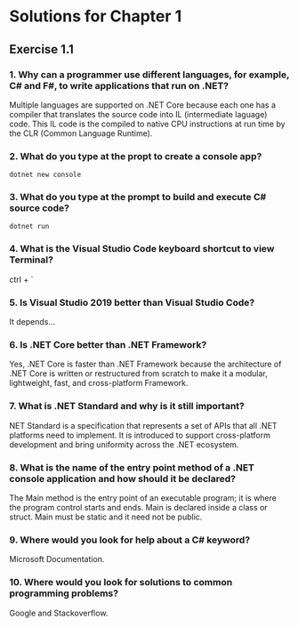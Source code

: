 # Solutions for Chapter 1

## Exercise 1.1

### 1. Why can a programmer use different languages, for example, C# and F#, to write applications that run on .NET?

Multiple languages are supported on .NET Core because each one has a compiler that translates the source code into IL (intermediate laguage) code. This IL code is the compiled to native CPU instructions at run time by the CLR (Common Language Runtime).

### 2. What do you type at the propt to create a console app?

```console
dotnet new console
```

### 3. What do you type at the prompt to build and execute C# source code?

```console
dotnet run
```

### 4. What is the Visual Studio Code keyboard shortcut to view Terminal?

ctrl + `

### 5. Is Visual Studio 2019 better than Visual Studio Code?

It depends...

### 6. Is .NET Core better than .NET Framework?

Yes, .NET Core is faster than .NET Framework because the architecture of .NET Core is written or restructured from scratch to make it a modular, lightweight, fast, and cross-platform Framework.

### 7. What is .NET Standard and why is it still important?

NET Standard is a specification that represents a set of APIs that all .NET platforms need to implement. It is introduced to support cross-platform development and bring uniformity across the .NET ecosystem.

### 8. What is the name of the entry point method of a .NET console application and how should it be declared?

The Main method is the entry point of an executable program; it is where the program control starts and ends. Main is declared inside a class or struct. Main must be static and it need not be public.

### 9. Where would you look for help about a C# keyword?

Microsoft Documentation.

### 10. Where would you look for solutions to common programming problems?

Google and Stackoverflow.
